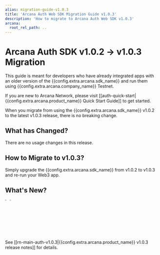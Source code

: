 ```yaml
---
alias: migration-guide-v1.0.3
title: 'Arcana Auth Web SDK Migration Guide v1.0.3'
description: 'How to migrate to Arcana Auth Web SDK v1.0.3'
arcana:
  root_rel_path: ..
---
```


# Arcana Auth SDK v1.0.2 -> v1.0.3 Migration

This guide is meant for developers who have already integrated apps with an older version of the {{config.extra.arcana.sdk_name}} and run them using {{config.extra.arcana.company_name}} Testnet. 

If you are new to Arcana Network, please visit [[auth-quick-start|{{config.extra.arcana.product_name}} Quick Start Guide]] to get started.

When you migrate from using the {{config.extra.arcana.sdk_name}} v1.0.2 to the latest v1.0.3 release, there is no breaking change.  

## What has Changed?

There are no usage changes in this release.

## How to Migrate to v1.0.3?

Simply upgrade the {{config.extra.arcana.sdk_name}} from v1.0.2 to v1.0.3 and re-run your Web3 app.

## What's New?

<img src="/img/icon_new_light.png#only-light" alt="New icon" width="3%" /><img src="/img/icon_new_dark.png#only-dark" alt="New icon" width="3%" />

See [[rn-main-auth-v1.0.3|{{config.extra.arcana.product_name}} v1.0.3 release notes]] for details.
